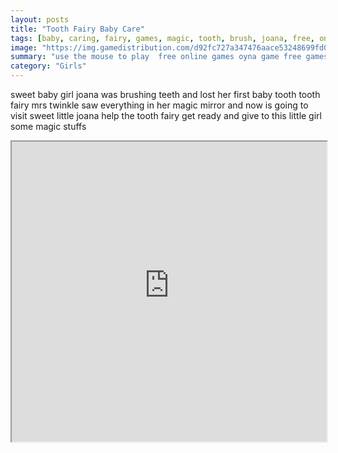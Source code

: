 ```yaml
---
layout: posts
title: "Tooth Fairy Baby Care"
tags: [baby, caring, fairy, games, magic, tooth, brush, joana, free, online, games, oyna, game, free, games, play, play, games]
image: "https://img.gamedistribution.com/d92fc727a347476aace53248699fd046.jpg"
summary: "use the mouse to play  free online games oyna game free games play play games"
category: "Girls"
---
```


sweet baby girl joana was brushing teeth and lost her first baby tooth tooth fairy mrs twinkle saw everything in her magic mirror and now is going to visit sweet little joana help the tooth fairy get ready and give to this little girl some magic stuffs

<iframe width="100%" height="480px;" src="https://flash.gamedistribution.com?game=d92fc727a347476aace53248699fd046"></iframe>